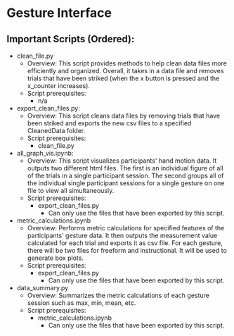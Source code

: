 # Gesture Interface

## Important Scripts (Ordered):
- clean_file.py
    - Overview: This script provides methods to help clean data files more efficiently and organized. Overall, it takes in a data file and removes trials that have been striked (when the x button is pressed and the x_counter increases).
    - Script prerequisites:
        - n/a
- export_clean_files.py:
    - Overview: This script cleans data files by removing trials that have been striked and exports the new csv files to a specified CleanedData folder.
    - Script prerequisites:
        - clean_file.py
- all_graph_vis.ipynb:
    - Overview: This script visualizes participants' hand motion data. It outputs two different html files. The first is an individual figure of all of the trials in a single participant session. The second groups all of the individual single participant sessions for a single gesture on one file to view all simultaneously.
    - Script prerequisites: 
        - export_clean_files.py
            - Can only use the files that have been exported by this script.
- metric_calculations.ipynb
    - Overview: Performs metric calculations for specified features of the participants' gesture data. It then outputs the measurement value calculated for each trial and exports it as csv file. For each gesture, there will be two files for freeform and instructional. It will be used to generate box plots.
    - Script prerequisites:
        - export_clean_files.py
            - Can only use the files that have been exported by this script.
- data_summary.py
    - Overview: Summarizes the metric calculations of each gesture session such as max, min, mean, etc.
    - Script prerequisites:
        - metric_calculations.ipynb
            - Can only use the files that have been exported by this script.
